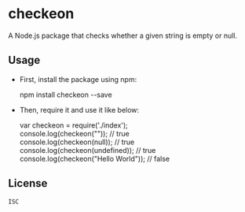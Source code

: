 # checkeon

A Node.js package that checks whether a given string is empty or null.  

## Usage

* First, install the package using npm:  

	npm install checkeon --save

* Then, require it and use it like below:  
	
	var checkeon = require('./index');  
	console.log(checkeon("")); // true  
	console.log(checkeon(null)); // true  
	console.log(checkeon(undefined)); // true  
	console.log(checkeon("Hello World")); // false  

## License

	ISC  
